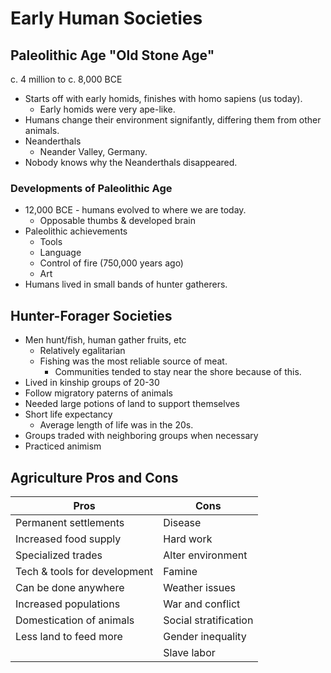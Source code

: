 # Early Human Societies

## Paleolithic Age "Old Stone Age"
c. 4 million to c. 8,000 BCE

* Starts off with early homids, finishes with homo sapiens (us today).
  * Early homids were very ape-like.
* Humans change their environment signifantly, differing them from other
  animals.
* Neanderthals
  * Neander Valley, Germany.
* Nobody knows why the Neanderthals disappeared.

### Developments of Paleolithic Age

* 12,000 BCE - humans evolved to where we are today.
  * Opposable thumbs & developed brain
* Paleolithic achievements
  * Tools
  * Language
  * Control of fire (750,000 years ago)
  * Art
* Humans lived in small bands of hunter gatherers.

## Hunter-Forager Societies

* Men hunt/fish, human gather fruits, etc
  * Relatively egalitarian
  * Fishing was the most reliable source of meat.
    * Communities tended to stay near the shore because of this.
* Lived in kinship groups of 20-30
* Follow migratory paterns of animals
* Needed large potions of land to support themselves
* Short life expectancy
  * Average length of life was in the 20s.
* Groups traded with neighboring groups when necessary
* Practiced animism

## Agriculture Pros and Cons

| Pros                           | Cons                           |
| ------------------------------ | ------------------------------ |
| Permanent settlements          | Disease                        |
| Increased food supply          | Hard work                      |
| Specialized trades             | Alter environment              |
| Tech & tools for development   | Famine                         |
| Can be done anywhere           | Weather issues                 |
| Increased populations          | War and conflict               |
| Domestication of animals       | Social stratification          |
| Less land to feed more         | Gender inequality              |
|                                | Slave labor                    |
